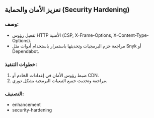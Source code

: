 ## تعزيز الأمان والحماية (Security Hardening)

### وصف:
- تفعيل رؤوس HTTP الأمنية (CSP, X-Frame-Options, X-Content-Type-Options).
- مراجعة حزم البرمجيات وتحديثها باستمرار باستخدام أدوات مثل Snyk أو Dependabot.

### خطوات التنفيذ:
1. ضبط رؤوس الأمان في إعدادات الخادم أو CDN.
2. مراجعة وتحديث جميع التبعيات البرمجية بشكل دوري.

### التصنيف:
- enhancement
- security-hardening